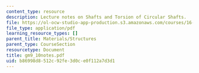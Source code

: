 ```yaml
---
content_type: resource
description: Lecture notes on Shafts and Torsion of Circular Shafts.
file: https://ol-ocw-studio-app-production.s3.amazonaws.com/courses/16-01-unified-engineering-i-ii-iii-iv-fall-2005-spring-2006/b86998d8512c92fe3d0ce0f112a7d3d1_gm9_10notes.pdf
file_type: application/pdf
learning_resource_types: []
parent_title: Materials/Structures
parent_type: CourseSection
resourcetype: Document
title: gm9_10notes.pdf
uid: b86998d8-512c-92fe-3d0c-e0f112a7d3d1
---
```

